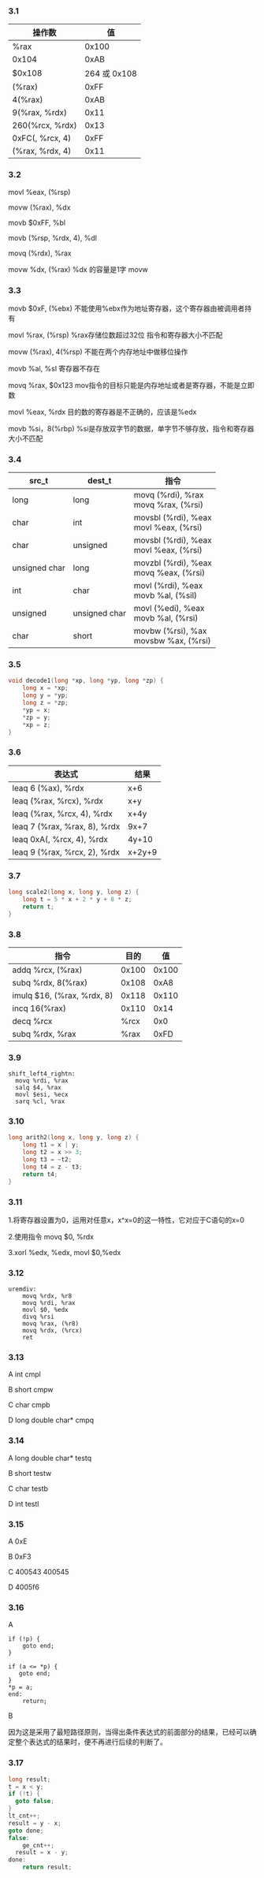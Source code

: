 ### 3.1

| 操作数          | 值           |
| --------------- | ------------ |
| %rax            | 0x100        |
| 0x104           | 0xAB         |
| $0x108          | 264 或 0x108 |
| (%rax)          | 0xFF         |
| 4(%rax)         | 0xAB         |
| 9(%rax, %rdx)   | 0x11         |
| 260(%rcx, %rdx) | 0x13         |
| 0xFC(, %rcx, 4) | 0xFF         |
| (%rax, %rdx, 4) | 0x11         |



### 3.2

movl %eax, (%rsp)

movw (%rax), %dx

movb $0xFF, %bl

movb (%rsp, %rdx, 4), %dl

movq (%rdx), %rax

movw %dx, (%rax)  %dx 的容量是1字 movw



### 3.3

movb $0xF, (%ebx)  不能使用%ebx作为地址寄存器，这个寄存器由被调用者持有

movl %rax, (%rsp) %rax存储位数超过32位 指令和寄存器大小不匹配

movw (%rax), 4(%rsp) 不能在两个内存地址中做移位操作

movb %al, %sl 寄存器不存在

movq %rax, $0x123 mov指令的目标只能是内存地址或者是寄存器，不能是立即数

movl %eax, %rdx  目的数的寄存器是不正确的，应该是%edx

movb %si，8(%rbp) %si是存放双字节的数据，单字节不够存放，指令和寄存器大小不匹配

### 3.4

| src_t         | dest_t        | 指令                                      |
| ------------- | ------------- | ----------------------------------------- |
| long          | long          | movq (%rdi), %rax <br>movq %rax, (%rsi)   |
| char          | int           | movsbl (%rdi), %eax <br>movl %eax, (%rsi) |
| char          | unsigned      | movsbl (%rdi), %eax<br>movl %eax, (%rsi)  |
| unsigned char | long          | movzbl (%rdi), %eax<br/>movq %eax, (%rsi) |
| int           | char          | movl (%rdi), %eax<br>movb %al, (%sil)     |
| unsigned      | unsigned char | movl (%edi), %eax<br/>movb %al, (%rsi)    |
| char          | short         | movbw (%rsi), %ax<br/>movsbw %ax, (%rsi)  |



### 3.5

```c
void decode1(long *xp, long *yp, long *zp) {
    long x = *xp;
    long y = *yp;
    long z = *zp;
    *yp = x;
    *zp = y;
    *xp = z;
}
```

### 3.6

| 表达式                       | 结果   |
| ---------------------------- | ------ |
| leaq 6 (%ax), %rdx           | x+6    |
| leaq  (%rax, %rcx), %rdx     | x+y    |
| leaq  (%rax, %rcx, 4), %rdx  | x+4y   |
| leaq 7 (%rax, %rax, 8), %rdx | 9x+7   |
| leaq  0xA(, %rcx, 4), %rdx   | 4y+10  |
| leaq 9 (%rax, %rcx, 2), %rdx | x+2y+9 |

### 3.7

```c
long scale2(long x, long y, long z) {
    long t = 5 * x + 2 * y + 8 * z;
    return t;
}
```

### 3.8

| 指令                       | 目的  | 值    |
| -------------------------- | ----- | ----- |
| addq %rcx, (%rax)          | 0x100 | 0x100 |
| subq %rdx, 8(%rax)         | 0x108 | 0xA8  |
| imulq $16, (%rax, %rdx, 8) | 0x118 | 0x110 |
| incq 16(%rax)              | 0x110 | 0x14  |
| decq %rcx                  | %rcx  | 0x0   |
| subq %rdx, %rax            | %rax  | 0xFD  |

### 3.9

```
shift_left4_rightn:
  movq %rdi, %rax
  salq $4, %rax
  movl $esi, %ecx
  sarq %cl, %rax
```

### 3.10

```c
long arith2(long x, long y, long z) {
    long t1 = x | y;
    long t2 = x >> 3;
    long t3 = ~t2;
    long t4 = z - t3;
    return t4;
}
```

### 3.11

1.将寄存器设置为0，运用对任意x，x^x=0的这一特性，它对应于C语句的x=0

2.使用指令 movq $0, %rdx

3.xorl %edx, %edx, movl $0,%edx

### 3.12

```assembly
uremdiv:
	movq %rdx, %r8
	movq %rdi, %rax
	movl $0, %edx
	divq %rsi
	movq %rax, (%r8)
	movq %rdx, (%rcx)
	ret
```



### 3.13

A int cmpl

B short cmpw

C char cmpb

D long double char* cmpq



### 3.14

A long double char* testq

B short testw

C char testb

D int testl



### 3.15

A 0xE

B 0xF3

C  400543 400545

D 4005f6

### 3.16

A 

```
if (!p) {
    goto end;
}

if (a <= *p) {
   goto end;
}
*p = a;
end:
    return;
```

B

因为这是采用了最短路径原则，当得出条件表达式的前面部分的结果，已经可以确定整个表达式的结果时，便不再进行后续的判断了。

### 3.17

```c
long result;
t = x < y;
if (!t) {
  goto false;
}
lt_cnt++;
result = y - x;
goto done;
false:
	ge_cnt++;
  result = x - y;
done:
	return result;

```

